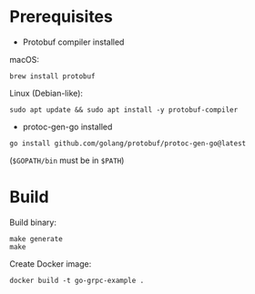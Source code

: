# Prerequisites

- Protobuf compiler installed

macOS:
```
brew install protobuf
```

Linux (Debian-like):
```
sudo apt update && sudo apt install -y protobuf-compiler
```

- protoc-gen-go installed
```
go install github.com/golang/protobuf/protoc-gen-go@latest
```

(`$GOPATH/bin` must be in `$PATH`)

# Build

Build binary:
```
make generate
make 
```

Create Docker image:
```
docker build -t go-grpc-example .
```
